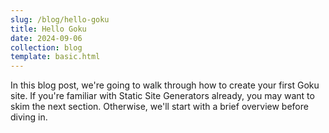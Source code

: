 ```yaml
---
slug: /blog/hello-goku
title: Hello Goku
date: 2024-09-06
collection: blog
template: basic.html
---
```


In this blog post, we're going to walk through how to create your first Goku site. If you're familiar with Static Site Generators already, you may want to skim the next section. Otherwise, we'll start with a brief overview before diving in.
